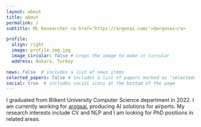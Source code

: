 ```yaml
---
layout: about
title: about
permalink: /
subtitle: ML Researcher <a href='https://argosai.com/'>@argosai</a>

profile:
  align: right
  image: profile_img.jpg
  image_circular: false # crops the image to make it circular
  address: Ankara, Turkey

news: false  # includes a list of news items
selected_papers: false # includes a list of papers marked as "selected={true}"
social: true  # includes social icons at the bottom of the page
---
```


I graduated from Bilkent University Computer Science department in 2022. I am currently working for [arogsai](https://argosai.com/), producing AI solutions for airports. My research interests include CV and NLP and I am looking for PhD positions in related areas. 